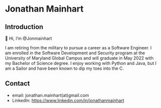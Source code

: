 # Jonathan Mainhart
## Introduction
👋 Hi, I’m @Jonmainhart

I am retiring from the military to pursue a career as a Software Engineer. I am enrolled in the Software Development and Security program at the University of Maryland Global Campus and will graduate in May 2022 with my Bachelor of Science degree.
I enjoy working with Python and Java, but I am a Sailor and have been known to dip my toes into the C. 
## Contact
- email: jonathan.mainhart(at)gmail.com
- LinkedIn: https://www.linkedin.com/in/jonathanmainhart
